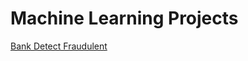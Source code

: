 # Machine Learning Projects
[Bank Detect Fraudulent](https://martinkabe.github.io/ML/CreditCardFraudDetection/BankFraudulentTransactions.html)
